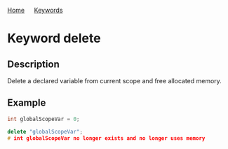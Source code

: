 [Home](https://github.com/puckowski/concert7) <span>&emsp;</span> [Keywords](https://github.com/puckowski/concert7/keywords.html)

# Keyword delete

## Description

Delete a declared variable from current scope and free allocated memory.

## Example

```cpp
int globalScopeVar = 0;

delete "globalScopeVar";
# int globalScopeVar no longer exists and no longer uses memory
```
